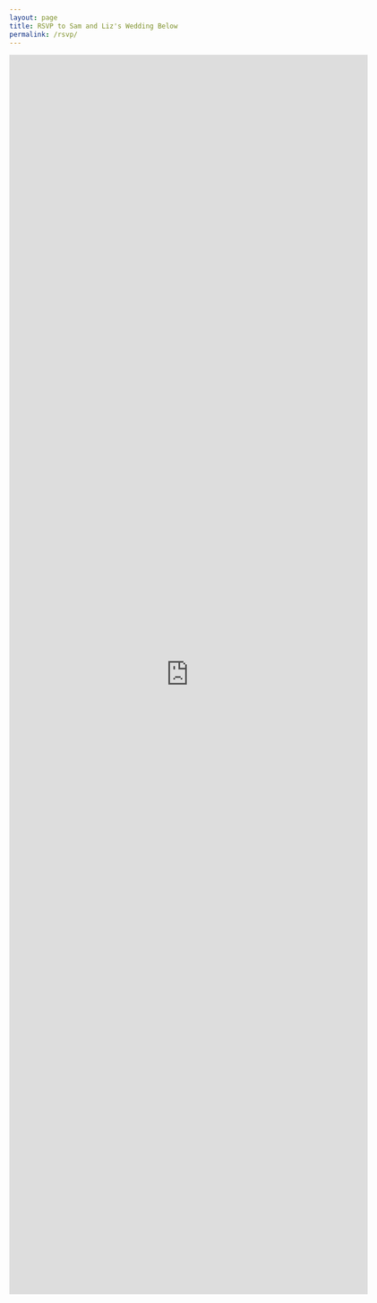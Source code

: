 ```yaml
---
layout: page
title: RSVP to Sam and Liz's Wedding Below
permalink: /rsvp/
---
```


<iframe src="https://docs.google.com/forms/d/e/1FAIpQLSf8doDdKrFEPlW3WWkvfkt8TGqO1H0BIPyEBEpWigf3wrdVUg/viewform?embedded=true" width="640" height="2210" frameborder="0" marginheight="0" marginwidth="0">Loading…</iframe>
